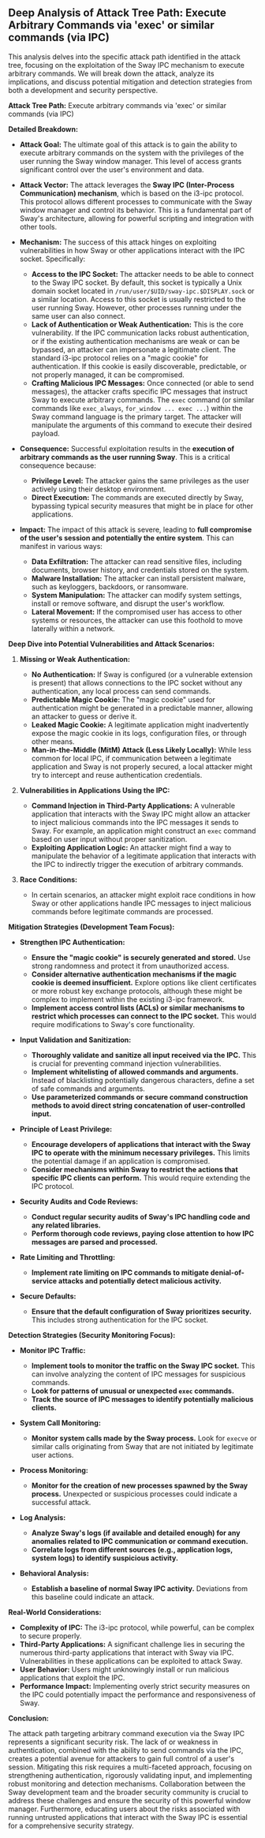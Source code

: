 ## Deep Analysis of Attack Tree Path: Execute Arbitrary Commands via 'exec' or similar commands (via IPC)

This analysis delves into the specific attack path identified in the attack tree, focusing on the exploitation of the Sway IPC mechanism to execute arbitrary commands. We will break down the attack, analyze its implications, and discuss potential mitigation and detection strategies from both a development and security perspective.

**Attack Tree Path:** Execute arbitrary commands via 'exec' or similar commands (via IPC)

**Detailed Breakdown:**

* **Attack Goal:** The ultimate goal of this attack is to gain the ability to execute arbitrary commands on the system with the privileges of the user running the Sway window manager. This level of access grants significant control over the user's environment and data.

* **Attack Vector:** The attack leverages the **Sway IPC (Inter-Process Communication) mechanism**, which is based on the i3-ipc protocol. This protocol allows different processes to communicate with the Sway window manager and control its behavior. This is a fundamental part of Sway's architecture, allowing for powerful scripting and integration with other tools.

* **Mechanism:** The success of this attack hinges on exploiting vulnerabilities in how Sway or other applications interact with the IPC socket. Specifically:

    * **Access to the IPC Socket:** The attacker needs to be able to connect to the Sway IPC socket. By default, this socket is typically a Unix domain socket located in `/run/user/$UID/sway-ipc.$DISPLAY.sock` or a similar location. Access to this socket is usually restricted to the user running Sway. However, other processes running under the same user can also connect.
    * **Lack of Authentication or Weak Authentication:** This is the core vulnerability. If the IPC communication lacks robust authentication, or if the existing authentication mechanisms are weak or can be bypassed, an attacker can impersonate a legitimate client. The standard i3-ipc protocol relies on a "magic cookie" for authentication. If this cookie is easily discoverable, predictable, or not properly managed, it can be compromised.
    * **Crafting Malicious IPC Messages:** Once connected (or able to send messages), the attacker crafts specific IPC messages that instruct Sway to execute arbitrary commands. The `exec` command (or similar commands like `exec_always`, `for_window ... exec ...`) within the Sway command language is the primary target. The attacker will manipulate the arguments of this command to execute their desired payload.

* **Consequence:**  Successful exploitation results in the **execution of arbitrary commands as the user running Sway**. This is a critical consequence because:
    * **Privilege Level:** The attacker gains the same privileges as the user actively using their desktop environment.
    * **Direct Execution:** The commands are executed directly by Sway, bypassing typical security measures that might be in place for other applications.

* **Impact:** The impact of this attack is severe, leading to **full compromise of the user's session and potentially the entire system**. This can manifest in various ways:
    * **Data Exfiltration:** The attacker can read sensitive files, including documents, browser history, and credentials stored on the system.
    * **Malware Installation:** The attacker can install persistent malware, such as keyloggers, backdoors, or ransomware.
    * **System Manipulation:** The attacker can modify system settings, install or remove software, and disrupt the user's workflow.
    * **Lateral Movement:** If the compromised user has access to other systems or resources, the attacker can use this foothold to move laterally within a network.

**Deep Dive into Potential Vulnerabilities and Attack Scenarios:**

1. **Missing or Weak Authentication:**
    * **No Authentication:** If Sway is configured (or a vulnerable extension is present) that allows connections to the IPC socket without any authentication, any local process can send commands.
    * **Predictable Magic Cookie:** The "magic cookie" used for authentication might be generated in a predictable manner, allowing an attacker to guess or derive it.
    * **Leaked Magic Cookie:**  A legitimate application might inadvertently expose the magic cookie in its logs, configuration files, or through other means.
    * **Man-in-the-Middle (MitM) Attack (Less Likely Locally):** While less common for local IPC, if communication between a legitimate application and Sway is not properly secured, a local attacker might try to intercept and reuse authentication credentials.

2. **Vulnerabilities in Applications Using the IPC:**
    * **Command Injection in Third-Party Applications:** A vulnerable application that interacts with the Sway IPC might allow an attacker to inject malicious commands into the IPC messages it sends to Sway. For example, an application might construct an `exec` command based on user input without proper sanitization.
    * **Exploiting Application Logic:** An attacker might find a way to manipulate the behavior of a legitimate application that interacts with the IPC to indirectly trigger the execution of arbitrary commands.

3. **Race Conditions:**
    * In certain scenarios, an attacker might exploit race conditions in how Sway or other applications handle IPC messages to inject malicious commands before legitimate commands are processed.

**Mitigation Strategies (Development Team Focus):**

* **Strengthen IPC Authentication:**
    * **Ensure the "magic cookie" is securely generated and stored.** Use strong randomness and protect it from unauthorized access.
    * **Consider alternative authentication mechanisms if the magic cookie is deemed insufficient.** Explore options like client certificates or more robust key exchange protocols, although these might be complex to implement within the existing i3-ipc framework.
    * **Implement access control lists (ACLs) or similar mechanisms to restrict which processes can connect to the IPC socket.** This would require modifications to Sway's core functionality.

* **Input Validation and Sanitization:**
    * **Thoroughly validate and sanitize all input received via the IPC.**  This is crucial for preventing command injection vulnerabilities.
    * **Implement whitelisting of allowed commands and arguments.**  Instead of blacklisting potentially dangerous characters, define a set of safe commands and arguments.
    * **Use parameterized commands or secure command construction methods to avoid direct string concatenation of user-controlled input.**

* **Principle of Least Privilege:**
    * **Encourage developers of applications that interact with the Sway IPC to operate with the minimum necessary privileges.** This limits the potential damage if an application is compromised.
    * **Consider mechanisms within Sway to restrict the actions that specific IPC clients can perform.** This would require extending the IPC protocol.

* **Security Audits and Code Reviews:**
    * **Conduct regular security audits of Sway's IPC handling code and any related libraries.**
    * **Perform thorough code reviews, paying close attention to how IPC messages are parsed and processed.**

* **Rate Limiting and Throttling:**
    * **Implement rate limiting on IPC commands to mitigate denial-of-service attacks and potentially detect malicious activity.**

* **Secure Defaults:**
    * **Ensure that the default configuration of Sway prioritizes security.**  This includes strong authentication for the IPC socket.

**Detection Strategies (Security Monitoring Focus):**

* **Monitor IPC Traffic:**
    * **Implement tools to monitor the traffic on the Sway IPC socket.** This can involve analyzing the content of IPC messages for suspicious commands.
    * **Look for patterns of unusual or unexpected `exec` commands.**
    * **Track the source of IPC messages to identify potentially malicious clients.**

* **System Call Monitoring:**
    * **Monitor system calls made by the Sway process.**  Look for `execve` or similar calls originating from Sway that are not initiated by legitimate user actions.

* **Process Monitoring:**
    * **Monitor for the creation of new processes spawned by the Sway process.**  Unexpected or suspicious processes could indicate a successful attack.

* **Log Analysis:**
    * **Analyze Sway's logs (if available and detailed enough) for any anomalies related to IPC communication or command execution.**
    * **Correlate logs from different sources (e.g., application logs, system logs) to identify suspicious activity.**

* **Behavioral Analysis:**
    * **Establish a baseline of normal Sway IPC activity.**  Deviations from this baseline could indicate an attack.

**Real-World Considerations:**

* **Complexity of IPC:** The i3-ipc protocol, while powerful, can be complex to secure properly.
* **Third-Party Applications:**  A significant challenge lies in securing the numerous third-party applications that interact with Sway via IPC. Vulnerabilities in these applications can be exploited to attack Sway.
* **User Behavior:** Users might unknowingly install or run malicious applications that exploit the IPC.
* **Performance Impact:** Implementing overly strict security measures on the IPC could potentially impact the performance and responsiveness of Sway.

**Conclusion:**

The attack path targeting arbitrary command execution via the Sway IPC represents a significant security risk. The lack of or weakness in authentication, combined with the ability to send commands via the IPC, creates a potential avenue for attackers to gain full control of a user's session. Mitigating this risk requires a multi-faceted approach, focusing on strengthening authentication, rigorously validating input, and implementing robust monitoring and detection mechanisms. Collaboration between the Sway development team and the broader security community is crucial to address these challenges and ensure the security of this powerful window manager. Furthermore, educating users about the risks associated with running untrusted applications that interact with the Sway IPC is essential for a comprehensive security strategy.
